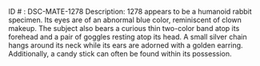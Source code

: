 ID # : DSC-MATE-1278
Description: 1278 appears to be a humanoid rabbit specimen. Its eyes are of an abnormal blue color, reminiscent of clown makeup. The subject also bears a curious thin two-color band atop its forehead and a pair of goggles resting atop its head. A small silver chain hangs around its neck while its ears are adorned with a golden earring. Additionally, a candy stick can often be found within its possession.